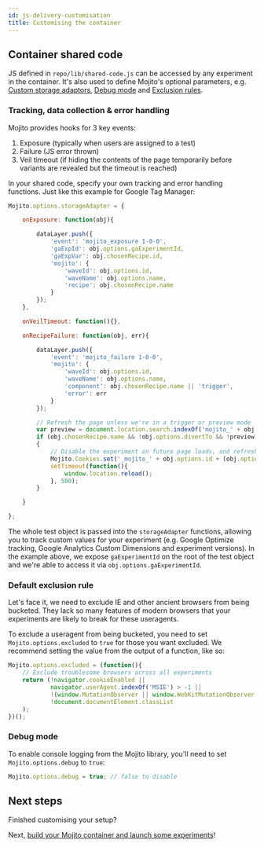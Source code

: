 ```yaml
---
id: js-delivery-customisation
title: Customising the container
---
```


## Container shared code

JS defined in `repo/lib/shared-code.js` can be accessed by any experiment in the container. It's also used to define Mojito's optional parameters, e.g. [Custom storage adaptors](#tracking-data-collection-error-handling), [Debug mode](#debug-mode) and [Exclusion rules](#default-exclusion-rule).

### Tracking, data collection & error handling

Mojito provides hooks for 3 key events:

1. Exposure (typically when users are assigned to a test)
2. Failure (JS error thrown)
3. Veil timeout (if hiding the contents of the page temporarily before variants are revealed but the timeout is reached)

In your shared code, specify your own tracking and error handling functions. Just like this example for Google Tag Manager:

```js
Mojito.options.storageAdapter = {

    onExposure: function(obj){

        dataLayer.push({
            'event': 'mojito_exposure 1-0-0',
            'gaExpId': obj.options.gaExperimentId,
            'gaExpVar': obj.chosenRecipe.id,
            'mojito': {
                'waveId': obj.options.id,
                'waveName': obj.options.name,
                'recipe': obj.chosenRecipe.name
            }
        });
    },

    onVeilTimeout: function(){},

    onRecipeFailure: function(obj, err){

        dataLayer.push({
            'event': 'mojito_failure 1-0-0',
            'mojito': {
                'waveId': obj.options.id,
                'waveName': obj.options.name,
                'component': obj.chosenRecipe.name || 'trigger',
                'error': err
            }
        });

        // Refresh the page unless we're in a trigger or preview mode
        var preview = document.location.search.indexOf('mojito_' + obj.options.id + '=' + obj.chosenRecipe.id) > -1;
        if (obj.chosenRecipe.name && !obj.options.divertTo && !preview) 
        {
            // Disable the experiment on future page loads, and refresh
            Mojito.Cookies.set('_mojito_' + obj.options.id + (obj.options.state === 'live'?'':'-staging'), '0.0');
            setTimeout(function(){
                window.location.reload();
            }, 500);
        }

    }

};
```

The whole test object is passed into the `storageAdapter` functions, allowing you to track custom values for your experiment (e.g. Google Optimize tracking, Google Analytics Custom Dimensions and experiment versions). In the example above, we expose  `gaExperimentId` on the root of the test object and we're able to access it via `obj.options.gaExperimentId`.

### Default exclusion rule

Let's face it, we need to exclude IE and other ancient browsers from being bucketed. They lack so many features of modern browsers that your experiments are likely to break for these useragents.

To exclude a useragent from being bucketed, you need to set `Mojito.options.excluded` to `true` for those you want excluded. We recommend setting the value from the output of a function, like so:

```js
Mojito.options.excluded = (function(){
    // Exclude troublesome browsers across all experiments
    return (!navigator.cookieEnabled || 
            navigator.userAgent.indexOf('MSIE') > -1 ||
            !(window.MutationObserver || window.WebKitMutationObserver || window.MozMutationObserver) ||
            !document.documentElement.classList
    );
})();
```

### Debug mode

To enable console logging from the Mojito library, you'll need to set `Mojito.options.debug` to `true`:

```js
Mojito.options.debug = true; // false to disable
```

## Next steps

Finished customising your setup?

Next, [build your Mojito container and launch some experiments](js-delivery-preview-launch.md)!